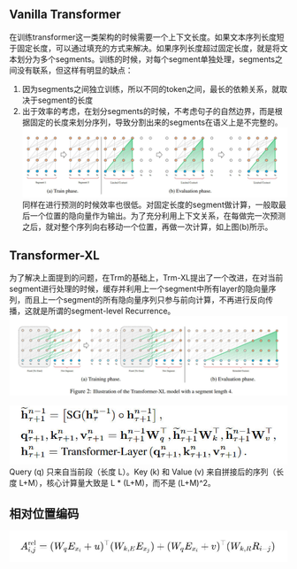 ## Vanilla Transformer
在训练transformer这一类架构的时候需要一个上下文长度。如果文本序列长度短于固定长度，可以通过填充的方式来解决。如果序列长度超过固定长度，就是将文本划分为多个segments。训练的时候，对每个segment单独处理，segments之间没有联系，但这样有明显的缺点：
1. 因为segments之间独立训练，所以不同的token之间，最长的依赖关系，就取决于segment的长度
2. 出于效率的考虑，在划分segments的时候，不考虑句子的自然边界，而是根据固定的长度来划分序列，导致分割出来的segments在语义上是不完整的。
![](./img/Transformer-XL-1.jpg)
同样在进行预测的时候效率也很低。对固定长度的segment做计算，一般取最后一个位置的隐向量作为输出。为了充分利用上下文关系，在每做完一次预测之后，就对整个序列向右移动一个位置，再做一次计算，如上图(b)所示。



## Transformer-XL

为了解决上面提到的问题，在Trm的基础上，Trm-XL提出了一个改进，在对当前segment进行处理的时候，缓存并利用上一个segment中所有layer的隐向量序列，而且上一个segment的所有隐向量序列只参与前向计算，不再进行反向传播，这就是所谓的segment-level Recurrence。
![](./img/Transformer-XL-2.jpg)

![](./img/Transformer-XL-3.jpg)
Query (q) 只来自当前段（长度 L）。Key (k) 和 Value (v) 来自拼接后的序列（长度 L+M），核心计算量大致是 L * (L+M)，而不是 (L+M)^2。



## 相对位置编码

![](./img/Transformer-XL-4.jpg)
